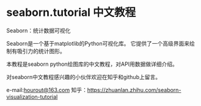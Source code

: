 # seaborn.tutorial 中文教程
Seaborn：统计数据可视化

Seaborn是一个基于matplotlib的Python可视化库。 它提供了一个高级界面来绘制有吸引力的统计图形。

本教程是seaborn python绘图库的中文教程，对API用数据做详细介绍。

对seaborn中文教程感兴趣的小伙伴欢迎在知乎和github上留言。

e-mail:hourout@163.com
知乎：https://zhuanlan.zhihu.com/seaborn-visualization-tutorial
